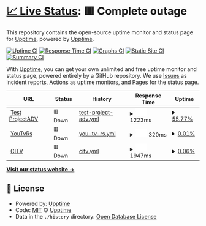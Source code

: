 # [📈 Live Status](https://demo.upptime.js.org): <!--live status--> **🟥 Complete outage**

This repository contains the open-source uptime monitor and status page for [Upptime](https://upptime.js.org), powered by [Upptime](https://github.com/upptime/upptime).

[![Uptime CI](https://github.com/Prj/upptime/workflows/Uptime%20CI/badge.svg)](https://github.com/Prj/upptime/actions?query=workflow%3A%22Uptime+CI%22)
[![Response Time CI](https://github.com/Prj/upptime/workflows/Response%20Time%20CI/badge.svg)](https://github.com/Prj/upptime/actions?query=workflow%3A%22Response+Time+CI%22)
[![Graphs CI](https://github.com/Prj/upptime/workflows/Graphs%20CI/badge.svg)](https://github.com/Prj/upptime/actions?query=workflow%3A%22Graphs+CI%22)
[![Static Site CI](https://github.com/Prj/upptime/workflows/Static%20Site%20CI/badge.svg)](https://github.com/Prj/upptime/actions?query=workflow%3A%22Static+Site+CI%22)
[![Summary CI](https://github.com/Prj/upptime/workflows/Summary%20CI/badge.svg)](https://github.com/Prj/upptime/actions?query=workflow%3A%22Summary+CI%22)

With [Upptime](https://upptime.js.org), you can get your own unlimited and free uptime monitor and status page, powered entirely by a GitHub repository. We use [Issues](https://github.com/upptime/upptime/issues) as incident reports, [Actions](https://github.com/Prj/upptime/actions) as uptime monitors, and [Pages](https://demo.upptime.js.org) for the status page.

<!--start: status pages-->
<!-- This summary is generated by Upptime (https://github.com/upptime/upptime) -->
<!-- Do not edit this manually, your changes will be overwritten -->
<!-- prettier-ignore -->
| URL | Status | History | Response Time | Uptime |
| --- | ------ | ------- | ------------- | ------ |
| <img alt="" src="https://icons.duckduckgo.com/ip3/test.adspro.it.ico" height="13"> [Test ProjectADV](https://test.adspro.it) | 🟥 Down | [test-project-adv.yml](https://github.com/PrjAdv/prjuptime/commits/HEAD/history/test-project-adv.yml) | <details><summary><img alt="Response time graph" src="./graphs/test-project-adv/response-time-week.png" height="20"> 1223ms</summary><br><a href="https://Prj.github.io/upptime/history/test-project-adv"><img alt="Response time 1223" src="https://img.shields.io/endpoint?url=https%3A%2F%2Fraw.githubusercontent.com%2FPrjAdv%2Fprjuptime%2FHEAD%2Fapi%2Ftest-project-adv%2Fresponse-time.json"></a><br><a href="https://Prj.github.io/upptime/history/test-project-adv"><img alt="24-hour response time 1223" src="https://img.shields.io/endpoint?url=https%3A%2F%2Fraw.githubusercontent.com%2FPrjAdv%2Fprjuptime%2FHEAD%2Fapi%2Ftest-project-adv%2Fresponse-time-day.json"></a><br><a href="https://Prj.github.io/upptime/history/test-project-adv"><img alt="7-day response time 1223" src="https://img.shields.io/endpoint?url=https%3A%2F%2Fraw.githubusercontent.com%2FPrjAdv%2Fprjuptime%2FHEAD%2Fapi%2Ftest-project-adv%2Fresponse-time-week.json"></a><br><a href="https://Prj.github.io/upptime/history/test-project-adv"><img alt="30-day response time 1223" src="https://img.shields.io/endpoint?url=https%3A%2F%2Fraw.githubusercontent.com%2FPrjAdv%2Fprjuptime%2FHEAD%2Fapi%2Ftest-project-adv%2Fresponse-time-month.json"></a><br><a href="https://Prj.github.io/upptime/history/test-project-adv"><img alt="1-year response time 1223" src="https://img.shields.io/endpoint?url=https%3A%2F%2Fraw.githubusercontent.com%2FPrjAdv%2Fprjuptime%2FHEAD%2Fapi%2Ftest-project-adv%2Fresponse-time-year.json"></a></details> | <details><summary><a href="https://Prj.github.io/upptime/history/test-project-adv">55.77%</a></summary><a href="https://Prj.github.io/upptime/history/test-project-adv"><img alt="All-time uptime 55.77%" src="https://img.shields.io/endpoint?url=https%3A%2F%2Fraw.githubusercontent.com%2FPrjAdv%2Fprjuptime%2FHEAD%2Fapi%2Ftest-project-adv%2Fuptime.json"></a><br><a href="https://Prj.github.io/upptime/history/test-project-adv"><img alt="24-hour uptime 55.77%" src="https://img.shields.io/endpoint?url=https%3A%2F%2Fraw.githubusercontent.com%2FPrjAdv%2Fprjuptime%2FHEAD%2Fapi%2Ftest-project-adv%2Fuptime-day.json"></a><br><a href="https://Prj.github.io/upptime/history/test-project-adv"><img alt="7-day uptime 55.77%" src="https://img.shields.io/endpoint?url=https%3A%2F%2Fraw.githubusercontent.com%2FPrjAdv%2Fprjuptime%2FHEAD%2Fapi%2Ftest-project-adv%2Fuptime-week.json"></a><br><a href="https://Prj.github.io/upptime/history/test-project-adv"><img alt="30-day uptime 55.77%" src="https://img.shields.io/endpoint?url=https%3A%2F%2Fraw.githubusercontent.com%2FPrjAdv%2Fprjuptime%2FHEAD%2Fapi%2Ftest-project-adv%2Fuptime-month.json"></a><br><a href="https://Prj.github.io/upptime/history/test-project-adv"><img alt="1-year uptime 55.77%" src="https://img.shields.io/endpoint?url=https%3A%2F%2Fraw.githubusercontent.com%2FPrjAdv%2Fprjuptime%2FHEAD%2Fapi%2Ftest-project-adv%2Fuptime-year.json"></a></details>
| <img alt="" src="https://icons.duckduckgo.com/ip3/youtvrs.it.ico" height="13"> [YouTvRs](https://youtvrs.it) | 🟥 Down | [you-tv-rs.yml](https://github.com/PrjAdv/prjuptime/commits/HEAD/history/you-tv-rs.yml) | <details><summary><img alt="Response time graph" src="./graphs/you-tv-rs/response-time-week.png" height="20"> 320ms</summary><br><a href="https://Prj.github.io/upptime/history/you-tv-rs"><img alt="Response time 320" src="https://img.shields.io/endpoint?url=https%3A%2F%2Fraw.githubusercontent.com%2FPrjAdv%2Fprjuptime%2FHEAD%2Fapi%2Fyou-tv-rs%2Fresponse-time.json"></a><br><a href="https://Prj.github.io/upptime/history/you-tv-rs"><img alt="24-hour response time 320" src="https://img.shields.io/endpoint?url=https%3A%2F%2Fraw.githubusercontent.com%2FPrjAdv%2Fprjuptime%2FHEAD%2Fapi%2Fyou-tv-rs%2Fresponse-time-day.json"></a><br><a href="https://Prj.github.io/upptime/history/you-tv-rs"><img alt="7-day response time 320" src="https://img.shields.io/endpoint?url=https%3A%2F%2Fraw.githubusercontent.com%2FPrjAdv%2Fprjuptime%2FHEAD%2Fapi%2Fyou-tv-rs%2Fresponse-time-week.json"></a><br><a href="https://Prj.github.io/upptime/history/you-tv-rs"><img alt="30-day response time 320" src="https://img.shields.io/endpoint?url=https%3A%2F%2Fraw.githubusercontent.com%2FPrjAdv%2Fprjuptime%2FHEAD%2Fapi%2Fyou-tv-rs%2Fresponse-time-month.json"></a><br><a href="https://Prj.github.io/upptime/history/you-tv-rs"><img alt="1-year response time 320" src="https://img.shields.io/endpoint?url=https%3A%2F%2Fraw.githubusercontent.com%2FPrjAdv%2Fprjuptime%2FHEAD%2Fapi%2Fyou-tv-rs%2Fresponse-time-year.json"></a></details> | <details><summary><a href="https://Prj.github.io/upptime/history/you-tv-rs">0.01%</a></summary><a href="https://Prj.github.io/upptime/history/you-tv-rs"><img alt="All-time uptime 0.01%" src="https://img.shields.io/endpoint?url=https%3A%2F%2Fraw.githubusercontent.com%2FPrjAdv%2Fprjuptime%2FHEAD%2Fapi%2Fyou-tv-rs%2Fuptime.json"></a><br><a href="https://Prj.github.io/upptime/history/you-tv-rs"><img alt="24-hour uptime 0.01%" src="https://img.shields.io/endpoint?url=https%3A%2F%2Fraw.githubusercontent.com%2FPrjAdv%2Fprjuptime%2FHEAD%2Fapi%2Fyou-tv-rs%2Fuptime-day.json"></a><br><a href="https://Prj.github.io/upptime/history/you-tv-rs"><img alt="7-day uptime 0.01%" src="https://img.shields.io/endpoint?url=https%3A%2F%2Fraw.githubusercontent.com%2FPrjAdv%2Fprjuptime%2FHEAD%2Fapi%2Fyou-tv-rs%2Fuptime-week.json"></a><br><a href="https://Prj.github.io/upptime/history/you-tv-rs"><img alt="30-day uptime 0.01%" src="https://img.shields.io/endpoint?url=https%3A%2F%2Fraw.githubusercontent.com%2FPrjAdv%2Fprjuptime%2FHEAD%2Fapi%2Fyou-tv-rs%2Fuptime-month.json"></a><br><a href="https://Prj.github.io/upptime/history/you-tv-rs"><img alt="1-year uptime 0.01%" src="https://img.shields.io/endpoint?url=https%3A%2F%2Fraw.githubusercontent.com%2FPrjAdv%2Fprjuptime%2FHEAD%2Fapi%2Fyou-tv-rs%2Fuptime-year.json"></a></details>
| <img alt="" src="https://icons.duckduckgo.com/ip3/cercoiltuovolto.it.ico" height="13"> [CITV](https://cercoiltuovolto.it) | 🟥 Down | [citv.yml](https://github.com/PrjAdv/prjuptime/commits/HEAD/history/citv.yml) | <details><summary><img alt="Response time graph" src="./graphs/citv/response-time-week.png" height="20"> 1947ms</summary><br><a href="https://Prj.github.io/upptime/history/citv"><img alt="Response time 1947" src="https://img.shields.io/endpoint?url=https%3A%2F%2Fraw.githubusercontent.com%2FPrjAdv%2Fprjuptime%2FHEAD%2Fapi%2Fcitv%2Fresponse-time.json"></a><br><a href="https://Prj.github.io/upptime/history/citv"><img alt="24-hour response time 1947" src="https://img.shields.io/endpoint?url=https%3A%2F%2Fraw.githubusercontent.com%2FPrjAdv%2Fprjuptime%2FHEAD%2Fapi%2Fcitv%2Fresponse-time-day.json"></a><br><a href="https://Prj.github.io/upptime/history/citv"><img alt="7-day response time 1947" src="https://img.shields.io/endpoint?url=https%3A%2F%2Fraw.githubusercontent.com%2FPrjAdv%2Fprjuptime%2FHEAD%2Fapi%2Fcitv%2Fresponse-time-week.json"></a><br><a href="https://Prj.github.io/upptime/history/citv"><img alt="30-day response time 1947" src="https://img.shields.io/endpoint?url=https%3A%2F%2Fraw.githubusercontent.com%2FPrjAdv%2Fprjuptime%2FHEAD%2Fapi%2Fcitv%2Fresponse-time-month.json"></a><br><a href="https://Prj.github.io/upptime/history/citv"><img alt="1-year response time 1947" src="https://img.shields.io/endpoint?url=https%3A%2F%2Fraw.githubusercontent.com%2FPrjAdv%2Fprjuptime%2FHEAD%2Fapi%2Fcitv%2Fresponse-time-year.json"></a></details> | <details><summary><a href="https://Prj.github.io/upptime/history/citv">0.06%</a></summary><a href="https://Prj.github.io/upptime/history/citv"><img alt="All-time uptime 0.06%" src="https://img.shields.io/endpoint?url=https%3A%2F%2Fraw.githubusercontent.com%2FPrjAdv%2Fprjuptime%2FHEAD%2Fapi%2Fcitv%2Fuptime.json"></a><br><a href="https://Prj.github.io/upptime/history/citv"><img alt="24-hour uptime 0.06%" src="https://img.shields.io/endpoint?url=https%3A%2F%2Fraw.githubusercontent.com%2FPrjAdv%2Fprjuptime%2FHEAD%2Fapi%2Fcitv%2Fuptime-day.json"></a><br><a href="https://Prj.github.io/upptime/history/citv"><img alt="7-day uptime 0.06%" src="https://img.shields.io/endpoint?url=https%3A%2F%2Fraw.githubusercontent.com%2FPrjAdv%2Fprjuptime%2FHEAD%2Fapi%2Fcitv%2Fuptime-week.json"></a><br><a href="https://Prj.github.io/upptime/history/citv"><img alt="30-day uptime 0.06%" src="https://img.shields.io/endpoint?url=https%3A%2F%2Fraw.githubusercontent.com%2FPrjAdv%2Fprjuptime%2FHEAD%2Fapi%2Fcitv%2Fuptime-month.json"></a><br><a href="https://Prj.github.io/upptime/history/citv"><img alt="1-year uptime 0.06%" src="https://img.shields.io/endpoint?url=https%3A%2F%2Fraw.githubusercontent.com%2FPrjAdv%2Fprjuptime%2FHEAD%2Fapi%2Fcitv%2Fuptime-year.json"></a></details>

<!--end: status pages-->

[**Visit our status website →**](https://demo.upptime.js.org)

## 📄 License

- Powered by: [Upptime](https://github.com/upptime/upptime)
- Code: [MIT](./LICENSE) © [Upptime](https://upptime.js.org)
- Data in the `./history` directory: [Open Database License](https://opendatacommons.org/licenses/odbl/1-0/)
